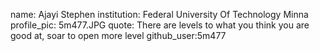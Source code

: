 name: Ajayi Stephen 
institution: Federal University Of Technology Minna 
profile_pic: 5m477.JPG 
quote: There are levels to what you think you are good at, soar to open more level 
github_user:5m477
